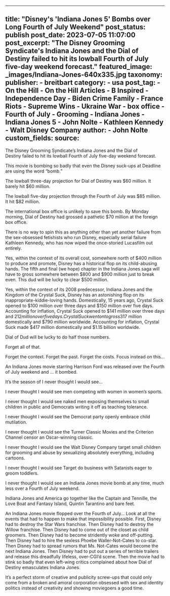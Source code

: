
---
title: "Disney&#39;s &#39;Indiana Jones 5&#39; Bombs over Long Fourth of July Weekend" 
post_status: publish
post_date: 2023-07-05 11:07:00 
post_excerpt: "The Disney Grooming Syndicate&#39;s Indiana Jones and the Dial of Destiny failed to hit its lowball Fourth of July five-day weekend forecast."
featured_image: _images/Indiana-Jones-640x335.jpg 
taxonomy:
    publisher:
        - breitbart
    category:
        - usa 
    post_tag:
        - On the Hill
        - On the Hill Articles
        - B Inspired
        - Independence Day
        - Biden Crime Family
        - France Riots
        - Supreme Wins
        - Ukraine War
        - box office
        - Fourth of July
        - Grooming
        - Indiana Jones
        - Indiana Jones 5
        - John Nolte
        - Kathleen Kennedy
        - Walt Disney Company
    author:
        - John Nolte
custom_fields:
    source: 
---
The Disney Grooming Syndicate’s Indiana Jones and the Dial of Destiny failed to hit its lowball Fourth of July five-day weekend forecast.

This movie is bombing so badly that even the Disney suck-ups at Deadline are using the word “bomb.”

The lowball three-day projection for Dial of Destiny was $60 million. It barely hit $60 million.

The lowball five-day projection through the Fourth of July was $85 million. It hit $82 million.

The international box office is unlikely to save this bomb. By Monday morning, Dial of Destiny had grossed a pathetic $70 million at the foreign box office.

There is no way to spin this as anything other than yet another failure from the sex-obsessed fetishists who run Disney, especially serial failure Kathleen Kennedy, who has now wiped the once-storied Lucasfilm out entirely.

Yes, within the context of its overall cost, somewhere north of $400 million to produce and promote, Disney has a historical flop on its child-abusing hands. The fifth and final (we hope) chapter in the Indiana Jones saga will have to gross somewhere between $800 and $900 million just to break even. This dud will be lucky to clear $500 million.

Yes, within the context of its 2008 predecessor, Indiana Jones and the Kingdom of the Crystal Suck, Disney has an astonishing flop on its inappropriate-kiddie-loving hands. Domestically, 15 years ago, Crystal Suck opened to $100 million over three days and $150 million over five days. Accounting for inflation, Crystal Suck opened to $141 million over three days and $212 million over five days. Crystal Suck went on to gross $317 million domestically and $790 million worldwide. Accounting for inflation, Crystal Suck made $417 million domestically and $1.15 billion worldwide.

Dial of Dud will be lucky to do half those numbers.

Forget all of that.

Forget the context. Forget the past. Forget the costs. Focus instead on this…

An Indiana Jones movie starring Harrison Ford was released over the Fourth of July weekend and … it bombed.

It’s the season of I never thought I would see…

I never thought I would see men competing with women in women’s sports.

I never thought I would see naked men exposing themselves to small children in public and Democrats writing it off as teaching tolerance.

I never thought I would see the Democrat party openly embrace child mutilation.

I never thought I would see the Turner Classic Movies and the Criterion Channel censor an Oscar-winning classic.

I never thought I would see the Walt Disney Company target small children for grooming and abuse by sexualizing absolutely everything, including cartoons.

I never thought I would see Target do business with Satanists eager to groom toddlers.

I never thought I would see an Indiana Jones movie bomb at any time, much less over a Fourth of July weekend.

Indiana Jones and America go together like the Captain and Tennille, the Love Boat and Fantasy Island, Quintin Tarantino and bare feet.

An Indiana Jones movie flopped over the Fourth of July… Look at all the events that had to happen to make that impossibility possible. First, Disney had to destroy the Star Wars franchise. Then Disney had to destroy the Willow franchise. Then Disney had to come out of the closet as child groomers. Then Disney had to become stridently woke and off-putting. Then Disney had to hire the sexless Phoebe Waller-Not-Cates to co-star. Then Disney had to spread rumors that Ms. Not-Cates would become the next Indiana Jones. Then Disney had to put out a series of terrible trailers and release this dreadfully lifeless, over-CGI’d scene. Then the movie had to stink so badly that even left-wing critics complained about how Dial of Destiny emasculates Indiana Jones.

It’s a perfect storm of creative and publicity screw-ups that could only come from a broken and amoral corporation obsessed with sex and identity politics instead of creativity and showing moviegoers a good time. 